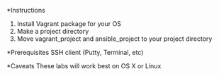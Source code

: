 *Instructions
1. Install Vagrant package for your OS
2. Make a project directory
3. Move vagrant_project and ansible_project to your project directory

*Prerequisites
SSH client (Putty, Terminal, etc)

*Caveats
These labs will work best on OS X or Linux
